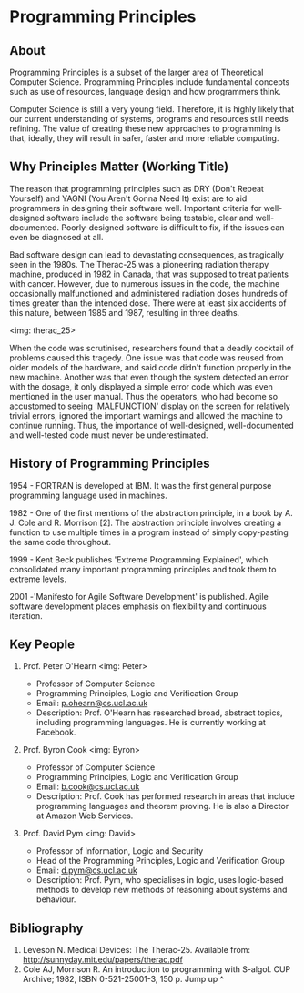 # Programming Principles

## About
Programming Principles is a subset of the larger area of Theoretical Computer Science. Programming Principles include fundamental concepts such as use of resources, language design and how programmers think. 

Computer Science is still a very young field. Therefore, it is highly likely that our current understanding of systems, programs and resources still needs refining. The value of creating these new approaches to programming is that, ideally, they will result in safer, faster and more reliable computing.

## Why Principles Matter (Working Title)
The reason that programming principles such as DRY (Don't Repeat Yourself) and YAGNI (You Aren't Gonna Need It) exist are to aid programmers in designing their software well. Important criteria for well-designed software include the software being testable, clear and well-documented. Poorly-designed software is difficult to fix, if the issues can even be diagnosed at all.

Bad software design can lead to devastating consequences, as tragically seen in the 1980s. The Therac-25 was a pioneering radiation therapy machine, produced in 1982 in Canada, that was supposed to treat patients with cancer. However, due to numerous issues in the code, the machine occasionally malfunctioned and administered radiation doses hundreds of times greater than the intended dose. There were at least six accidents of this nature, between 1985 and 1987, resulting in three deaths. 

<img: therac_25>

When the code was scrutinised, researchers found that a deadly cocktail of problems caused this tragedy. One issue was that code was reused from older models of the hardware, and said code didn't function properly in the new machine. Another was that even though the system detected an error with the dosage, it only displayed a simple error code which was even mentioned in the user manual. Thus the operators, who had become so accustomed to seeing 'MALFUNCTION' display on the screen for relatively trivial errors, ignored the important warnings and allowed the machine to continue running. Thus, the importance of well-designed, well-documented and well-tested code must never be underestimated.

## History of Programming Principles
1954 - FORTRAN is developed at IBM. It was the first general purpose programming language used in machines.

1982 - One of the first mentions of the abstraction principle, in a book by A. J. Cole and R. Morrison [2]. The abstraction principle involves creating a function to use multiple times in a program instead of simply copy-pasting the same code throughout.

1999 - Kent Beck publishes 'Extreme Programming Explained', which consolidated many important programming principles and took them to extreme levels.

2001 -'Manifesto for Agile Software Development' is published. Agile software development places emphasis on flexibility and continuous iteration.

## Key People
1. Prof. Peter O'Hearn
<img: Peter>
   - Professor of Computer Science
   - Programming Principles, Logic and Verification Group
   - Email: p.ohearn@cs.ucl.ac.uk
   - Description: Prof. O'Hearn has researched broad, abstract topics, including programming languages. He is currently working at Facebook.

2. Prof. Byron Cook
<img:  Byron>
   - Professor of Computer Science
   - Programming Principles, Logic and Verification Group
   - Email: b.cook@cs.ucl.ac.uk
   - Description: Prof. Cook has performed research in areas that include programming languages and theorem proving. He is also a Director at Amazon Web Services.

3. Prof. David Pym
<img: David>
   - Professor of Information, Logic and Security
   - Head of the Programming Principles, Logic and Verification Group
   - Email: d.pym@cs.ucl.ac.uk
   - Description: Prof. Pym, who specialises in logic, uses logic-based methods to develop new methods of reasoning about systems and behaviour.












## Bibliography
1. Leveson N. Medical Devices: The Therac-25. Available from: http://sunnyday.mit.edu/papers/therac.pdf
2. Cole AJ, Morrison R. An introduction to programming with S-algol. CUP Archive; 1982, ISBN 0-521-25001-3, 150 p.
Jump up ^